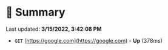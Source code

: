 # 📖 Summary
Last updated: **3/15/2022, 3:42:08 PM**

- `GET` [https://google.com](https://google.com) - **Up** (378ms)
